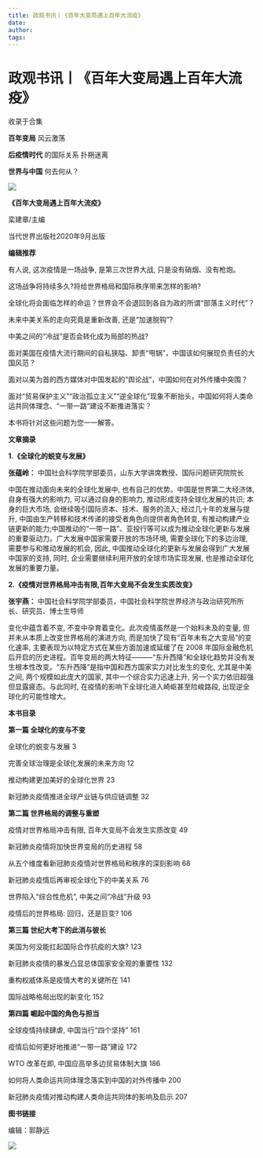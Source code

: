 ```yaml
---
title: 政观书讯丨《百年大变局遇上百年大流疫》
date: 
author: 
tags: 
---
```

# 政观书讯丨《百年大变局遇上百年大流疫》


收录于合集

**百年变局** 风云激荡  

 **后疫情时代** 的国际关系 扑朔迷离

 **世界与中国** 何去何从？

  

![](/images/202/2.png)

 **《百年大变局遇上百年大流疫》**

栾建章/主编

当代世界出版社2020年9月出版

  

  

  

 **编辑推荐**  

  

有人说, 这次疫情是一场战争, 是第三次世界大战, 只是没有硝烟、没有枪炮。

  

这场战争将持续多久?将给世界格局和国际秩序带来怎样的影响?

  

全球化将会面临怎样的命运？世界会不会退回到各自为政的所谓“部落主义时代”？

  

未来中美关系的走向究竟是重新改善, 还是“加速脱钩”?

  

中美之间的“冷战”是否会转化成为局部的热战?

  

面对美国在疫情大流行期间的自私狭隘、卸责“甩锅”，中国该如何展现负责任的大国风范？

  

面对以美为首的西方媒体对中国发起的“舆论战”，中国如何在对外传播中突围？

  

面对“贸易保护主义”“政治孤立主义”“逆全球化”现象不断抬头，中国如何将人类命运共同体理念、“一带一路”建设不断推进落实？

  

本书将针对这些问题为您一一解答。

  

 **文章摘录**

  

 **1.《全球化的蜕变与发展》**

  

 **张蕴岭：** 中国社会科学院学部委员，山东大学讲席教授、国际问题研究院院长

  

中国在推动面向未来的全球化发展中, 也有自己的优势。中国是世界第二大经济体, 自身有强大的影响力, 可以通过自身的影响力, 推动形成支持全球化发展的共识;
本身的巨大市场, 会继续吸引国际资本、技术、服务的流入; 经过几十年的发展与提升, 中国由生产转移和技术传递的接受者角色向提供者角色转变,
有推动构建产业链更新的能力;中国推动的“一带一路”、亚投行等可以成为推动全球化更新与发展的重要驱动力。广大发展中国家需要开放的市场环境,
需要全球化下的多边治理, 需要参与和推动发展的机会, 因此, 中国推动全球化的更新与发展会得到广大发展中国家的支持, 同时,
企业需要继续利用开放的全球市场实现发展, 也是推动全球化发展的重要力量。

  

 **2.《疫情对世界格局冲击有限,百年大变局不会发生实质改变》**

  

 **张宇燕：** 中国社会科学院学部委员，中国社会科学院世界经济与政治研究所所长、研究员、博士生导师

  

变化中蕴含着不变, 不变中孕育着变化。此次疫情虽然是一个始料未及的变量, 但并未从本质上改变世界格局的演进方向,
而是加快了现有“百年未有之大变局”的变化速率, 主要表现为以特定方式在某些方面加速或延缓了在 2008
年国际金融危机后开启的历史进程。百年变局的两大特征———“东升西降”和全球化趋势并没有发生根本性改变。“东升西降”是指中国和西方国家实力对比发生的变化,
尤其是中美之间, 两个规模如此庞大的国家, 其中一个综合实力迅速上升, 另一个实力依旧超强但显露疲态。与此同时, 在疫情的影响下全球化进入崎岖甚至险峻路段,
出现逆全球化的可能性增大。

  

 **本书目录**

  

 **第一篇 全球化的变与不变**

全球化的蜕变与发展 3

完善全球治理是全球化发展的未来方向 12

推动构建更加美好的全球化世界 23

新冠肺炎疫情推进全球产业链与供应链调整 32

  

 **第二篇 世界格局的调整与重塑**

疫情对世界格局冲击有限, 百年大变局不会发生实质改变 49

新冠肺炎疫情将加快世界变局的历史进程 58

从五个维度看新冠肺炎疫情对世界格局和秩序的深刻影响 68

新冠肺炎疫情后再审视全球化下的中美关系 76

世界陷入“综合性危机”, 中美之间“冷战”升级 93

疫情后的世界格局: 回归，还是巨变? 106

  

 **第三篇 世纪大考下的此消与彼长**

美国为何没能扛起国际合作抗疫的大旗? 123

新冠肺炎疫情的暴发凸显总体国家安全观的重要性 132

重构权威体系是疫情大考的关键所在 141

国际战略格局出现的新变化 152

  

 **第四篇 崛起中国的角色与担当**

全球疫情持续肆虐, 中国当行“四个坚持” 161

疫情后如何更好地推进“一带一路”建设 172

WTO 改革在即, 中国应高举多边贸易体制大旗 186

如何将人类命运共同体理念落实到中国的对外传播中 200

新冠肺炎疫情对推动构建人类命运共同体的影响及启示 207

  

 **图书链接**

编辑：郭静远  
  
![](/images/202/3.jpeg)

  

